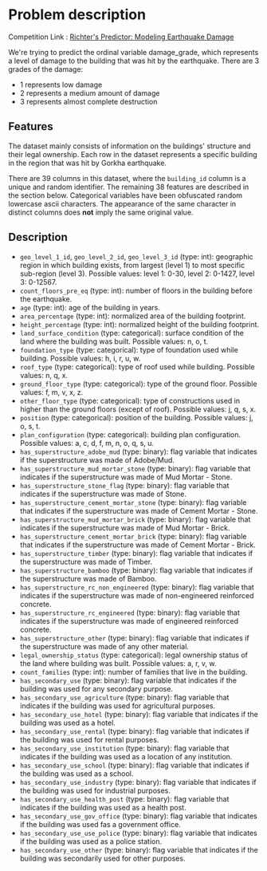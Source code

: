# Problem description

Competition Link : [Richter's Predictor: Modeling Earthquake Damage](https://www.drivendata.org/competitions/57/nepal-earthquake/page/134/)

We're trying to predict the ordinal variable damage_grade, which represents a level of damage to the building that was hit by the earthquake. There are 3 grades of the damage:

* 1 represents low damage
* 2 represents a medium amount of damage
* 3 represents almost complete destruction

## Features

The dataset mainly consists of information on the buildings'  structure and their legal ownership. Each row in the dataset represents a specific building in the region that was hit by Gorkha earthquake.

There are 39 columns in this dataset, where the `building_id` column is a unique and random identifier. The remaining 38 features are described in the section below. Categorical variables have been  obfuscated random lowercase ascii characters. The appearance of the same character in distinct columns does **not** imply the same original value.



## Description

- `geo_level_1_id`, `geo_level_2_id`, `geo_level_3_id` (type: int): geographic region in which building exists, from largest  (level 1) to most specific sub-region (level 3). Possible values: level  1: 0-30, level 2: 0-1427, level 3: 0-12567.
- `count_floors_pre_eq` (type: int): number of floors in the building before the earthquake.
- `age` (type: int): age of the building in years.
- `area_percentage` (type: int): normalized area of the building footprint.
- `height_percentage` (type: int): normalized height of the building footprint.
- `land_surface_condition` (type: categorical): surface condition of the land where the building was built. Possible values: n, o, t.
- `foundation_type` (type: categorical): type of foundation used while building. Possible values: h, i, r, u, w.
- `roof_type` (type: categorical): type of roof used while building. Possible values: n, q, x.
- `ground_floor_type` (type: categorical): type of the ground floor. Possible values: f, m, v, x, z.
- `other_floor_type` (type: categorical): type of constructions used in higher than the ground floors (except of roof). Possible values: j, q, s, x.
- `position` (type: categorical): position of the building. Possible values: j, o, s, t.
- `plan_configuration` (type: categorical): building plan configuration. Possible values: a, c, d, f, m, n, o, q, s, u.
- `has_superstructure_adobe_mud` (type: binary): flag variable that indicates if the superstructure was made of Adobe/Mud.
- `has_superstructure_mud_mortar_stone` (type: binary): flag variable that indicates if the superstructure was made of Mud Mortar - Stone.
- `has_superstructure_stone_flag` (type: binary): flag variable that indicates if the superstructure was made of Stone.
- `has_superstructure_cement_mortar_stone` (type: binary): flag variable that indicates if the superstructure was made of Cement Mortar - Stone.
- `has_superstructure_mud_mortar_brick` (type: binary): flag variable that indicates if the superstructure was made of Mud Mortar - Brick.
- `has_superstructure_cement_mortar_brick` (type: binary): flag variable that indicates if the superstructure was made of Cement Mortar - Brick.
- `has_superstructure_timber` (type: binary): flag variable that indicates if the superstructure was made of Timber.
- `has_superstructure_bamboo` (type: binary): flag variable that indicates if the superstructure was made of Bamboo.
- `has_superstructure_rc_non_engineered` (type: binary): flag variable that indicates if the superstructure was made of non-engineered reinforced concrete.
- `has_superstructure_rc_engineered` (type: binary): flag variable that indicates if the superstructure was made of engineered reinforced concrete.
- `has_superstructure_other` (type: binary): flag variable that indicates if the superstructure was made of any other material.
- `legal_ownership_status` (type: categorical): legal ownership status of the land where building was built. Possible values: a, r, v, w.
- `count_families`  (type: int): number of families that live in the building.
- `has_secondary_use` (type: binary): flag variable that indicates if the building was used for any secondary purpose.
- `has_secondary_use_agriculture` (type: binary): flag variable that indicates if the building was used for agricultural purposes.
- `has_secondary_use_hotel` (type: binary): flag variable that indicates if the building was used as a hotel.
- `has_secondary_use_rental` (type: binary): flag variable that indicates if the building was used for rental purposes.
- `has_secondary_use_institution` (type: binary): flag variable that indicates if the building was used as a location of any institution.
- `has_secondary_use_school` (type: binary): flag variable that indicates if the building was used as a school.
- `has_secondary_use_industry` (type: binary): flag variable that indicates if the building was used for industrial purposes.
- `has_secondary_use_health_post` (type: binary): flag variable that indicates if the building was used as a health post.
- `has_secondary_use_gov_office` (type: binary): flag variable that indicates if the building was used fas a government office.
- `has_secondary_use_use_police` (type: binary): flag variable that indicates if the building was used as a police station.
- `has_secondary_use_other` (type: binary): flag variable that indicates if the building was secondarily used for other purposes.